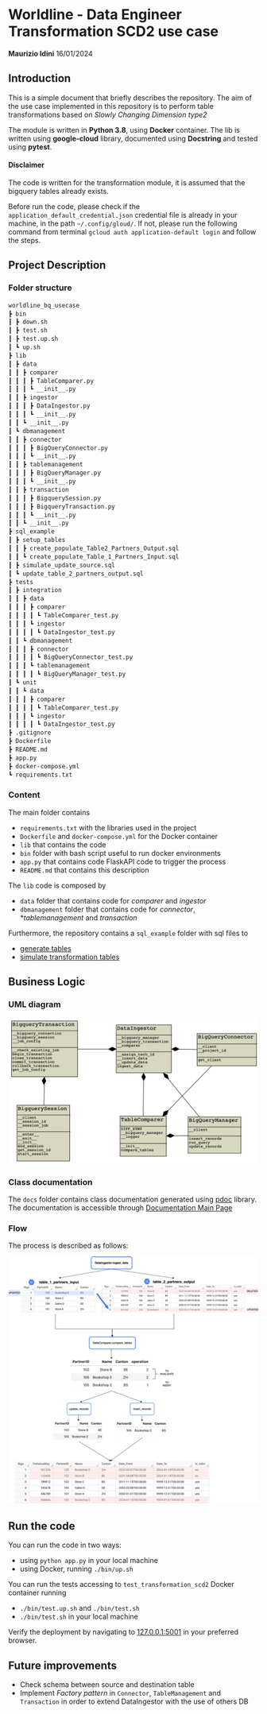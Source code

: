 # Worldline - Data Engineer Transformation SCD2 use case

**Maurizio Idini**
16/01/2024

## Introduction

This is a simple document that briefly describes the repository.
The aim of the use case implemented in this repository is to perform table transformations based on *Slowly Changing Dimension type2*

The module is written in **Python 3.8**, using **Docker** container.
The lib is written using **google-cloud** library, documented using **Docstring** and tested using **pytest**.

#### Disclaimer

The code is written for the transformation module, it is assumed that the bigquery tables already exists.

Before run the code, please check if the `application_default_credential.json` credential file is already in your machine, in the path `~/.config/gloud/`.
If not, please run the following command from terminal `gcloud auth application-default login` and follow the steps.

## Project Description

### Folder structure

```markdown
worldline_bq_usecase
┣ bin
┃ ┣ down.sh
┃ ┣ test.sh
┃ ┣ test.up.sh
┃ ┗ up.sh
┣ lib
┃ ┣ data
┃ ┃ ┣ comparer
┃ ┃ ┃ ┣ TableComparer.py
┃ ┃ ┃ ┗ __init__.py
┃ ┃ ┣ ingestor
┃ ┃ ┃ ┣ DataIngestor.py
┃ ┃ ┃ ┗ __init__.py
┃ ┃ ┗ __init__.py
┃ ┗ dbmanagement
┃ ┃ ┣ connector
┃ ┃ ┃ ┣ BigQueryConnector.py
┃ ┃ ┃ ┗ __init__.py
┃ ┃ ┣ tablemanagement
┃ ┃ ┃ ┣ BigQueryManager.py
┃ ┃ ┃ ┗ __init__.py
┃ ┃ ┣ transaction
┃ ┃ ┃ ┣ BigquerySession.py
┃ ┃ ┃ ┣ BigqueryTransaction.py
┃ ┃ ┃ ┗ __init__.py
┃ ┃ ┗ __init__.py
┣ sql_example
┃ ┣ setup_tables
┃ ┃ ┣ create_populate_Table2_Partners_Output.sql
┃ ┃ ┗ create_populate_Table_1_Partners_Input.sql
┃ ┣ simulate_update_source.sql
┃ ┗ update_table_2_partners_output.sql
┣ tests
┃ ┣ integration
┃ ┃ ┣ data
┃ ┃ ┃ ┣ comparer
┃ ┃ ┃ ┃ ┗ TableComparer_test.py
┃ ┃ ┃ ┗ ingestor
┃ ┃ ┃ ┃ ┗ DataIngestor_test.py
┃ ┃ ┗ dbmanagement
┃ ┃ ┃ ┣ connector
┃ ┃ ┃ ┃ ┗ BigQueryConnector_test.py
┃ ┃ ┃ ┗ tablemanagement
┃ ┃ ┃ ┃ ┗ BigQueryManager_test.py
┃ ┗ unit
┃ ┃ ┗ data
┃ ┃ ┃ ┣ comparer
┃ ┃ ┃ ┃ ┗ TableComparer_test.py
┃ ┃ ┃ ┗ ingestor
┃ ┃ ┃ ┃ ┗ DataIngestor_test.py
┣ .gitignore
┣ Dockerfile
┣ README.md
┣ app.py
┣ docker-compose.yml
┗ requirements.txt
```


### Content

The main folder contains

 - `requirements.txt` with the libraries used in the project
 - `Dockerfile` and `docker-compose.yml` for the Docker container
 - `lib` that contains the code
 - `bin` folder with bash script useful to run docker environments
 - `app.py` that contains code FlaskAPI code to trigger the process
 - `README.md` that contains this description

The `lib` code is composed by

 - `data` folder that contains code for *comparer* and *ingestor*
 - `dbmanagement` folder that contains code for *connector*, **tablemanagement* and *transaction*

Furthermore, the repository contains a `sql_example` folder with sql files to
 - [generate tables](./sql_example/setup_tables)
 - [simulate transformation tables](./sql_example/update_table_2_partners_output.sql2)

## Business Logic

### UML diagram

<p align="center">
<img src="./docs/images/Lib_UML.png" />
</p>


### Class documentation

The `docs` folder contains class documentation generated using [pdoc](https://pdoc.dev/) library.
The documentation is accessible through [Documentation Main Page](https://idini.github.io/worldline_bq_usecase/lib.html)

### Flow

The process is described as follows:

<p align="center">
<img src="./docs/images/business_logic.png" />
</p>


## Run the code

You can run the code in two ways:
 -  using `python app.py` in your local machine
 -  using Docker, running `./bin/up.sh`

 You can run the tests accessing to `test_transformation_scd2` Docker container running
 - `./bin/test.up.sh` and `./bin/test.sh`
 - `./bin/test.sh` in your local machine

Verify the deployment by navigating to [127.0.0.1:5001](http://127.0.0.1:5001) in your preferred browser.


## Future improvements
 -  Check schema between source and destination table
 -  Implement *Factory pattern* in `Connector`, `TableManagement` and `Transaction` in order to extend DataIngestor with the use of others DB
